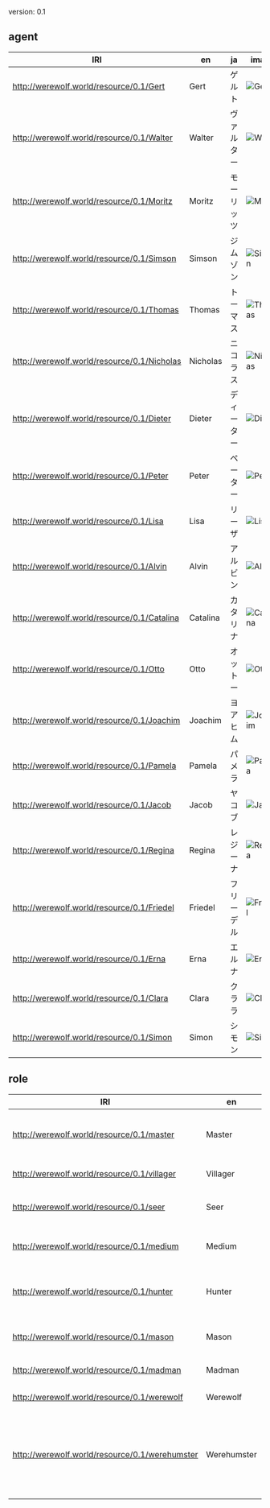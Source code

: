 version: 0.1

## agent

|IRI|en|ja|image|
---|---|---|---
|http://werewolf.world/resource/0.1/Gert|Gert|ゲルト|![Gert](http://werewolf.world/image/0.1/Gert.jpg)|
|http://werewolf.world/resource/0.1/Walter|Walter|ヴァルター|![Walter](http://werewolf.world/image/0.1/Walter.jpg)|
|http://werewolf.world/resource/0.1/Moritz|Moritz|モーリッツ|![Moritz](http://werewolf.world/image/0.1/Moritz.jpg)|
|http://werewolf.world/resource/0.1/Simson|Simson|ジムゾン|![Simson](http://werewolf.world/image/0.1/Simson.jpg)|
|http://werewolf.world/resource/0.1/Thomas|Thomas|トーマス|![Thomas](http://werewolf.world/image/0.1/Thomas.jpg)|
|http://werewolf.world/resource/0.1/Nicholas|Nicholas|ニコラス|![Nicholas](http://werewolf.world/image/0.1/Nicholas.jpg)|
|http://werewolf.world/resource/0.1/Dieter|Dieter|ディーター|![Dieter](http://werewolf.world/image/0.1/Dieter.jpg)|
|http://werewolf.world/resource/0.1/Peter|Peter|ペーター|![Peter](http://werewolf.world/image/0.1/Peter.jpg)|
|http://werewolf.world/resource/0.1/Lisa|Lisa|リーザ|![Lisa](http://werewolf.world/image/0.1/Lisa.jpg)|
|http://werewolf.world/resource/0.1/Alvin|Alvin|アルビン|![Alvin](http://werewolf.world/image/0.1/Alvin.jpg)|
|http://werewolf.world/resource/0.1/Catalina|Catalina|カタリナ|![Catalina](http://werewolf.world/image/0.1/Catalina.jpg)|
|http://werewolf.world/resource/0.1/Otto|Otto|オットー|![Otto](http://werewolf.world/image/0.1/Otto.jpg)|
|http://werewolf.world/resource/0.1/Joachim|Joachim|ヨアヒム|![Joachim](http://werewolf.world/image/0.1/Joachim.jpg)|
|http://werewolf.world/resource/0.1/Pamela|Pamela|パメラ|![Pamela](http://werewolf.world/image/0.1/Pamela.jpg)|
|http://werewolf.world/resource/0.1/Jacob|Jacob|ヤコブ|![Jacob](http://werewolf.world/image/0.1/Jacob.jpg)|
|http://werewolf.world/resource/0.1/Regina|Regina|レジーナ|![Regina](http://werewolf.world/image/0.1/Regina.jpg)|
|http://werewolf.world/resource/0.1/Friedel|Friedel|フリーデル|![Friedel](http://werewolf.world/image/0.1/Friedel.jpg)|
|http://werewolf.world/resource/0.1/Erna|Erna|エルナ|![Erna](http://werewolf.world/image/0.1/Erna.jpg)|
|http://werewolf.world/resource/0.1/Clara|Clara|クララ|![Clara](http://werewolf.world/image/0.1/Clara.jpg)|
|http://werewolf.world/resource/0.1/Simon|Simon|シモン|![Simon](http://werewolf.world/image/0.1/Simon.jpg)|


## role

|IRI|en|ja|image|
---|---|---|---
|http://werewolf.world/resource/0.1/master|Master|マスター|![master](http://werewolf.world/image/0.1/master.jpg)|
|http://werewolf.world/resource/0.1/villager|Villager|村人|![villager](http://werewolf.world/image/0.1/villager.jpg)|
|http://werewolf.world/resource/0.1/seer|Seer|占い師|![seer](http://werewolf.world/image/0.1/seer.jpg)|
|http://werewolf.world/resource/0.1/medium|Medium|霊媒師|![medium](http://werewolf.world/image/0.1/medium.jpg)|
|http://werewolf.world/resource/0.1/hunter|Hunter|ハンター|![hunter](http://werewolf.world/image/0.1/hunter.jpg)|
|http://werewolf.world/resource/0.1/mason|Mason|共有者|![mason](http://werewolf.world/image/0.1/mason.jpg)|
|http://werewolf.world/resource/0.1/madman|Madman|狂人|![madman](http://werewolf.world/image/0.1/madman.jpg)|
|http://werewolf.world/resource/0.1/werewolf|Werewolf|人狼|![werewolf](http://werewolf.world/image/0.1/werewolf.jpg)|
|http://werewolf.world/resource/0.1/werehumster|Werehumster|ハムスター人間|![werehumster](http://werewolf.world/image/0.1/werehumster.jpg)|
